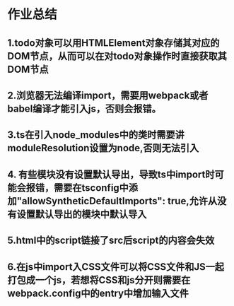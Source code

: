 # 作业总结
## 1.todo对象可以用HTMLElement对象存储其对应的DOM节点，从而可以在对todo对象操作时直接获取其DOM节点
## 2.浏览器无法编译import，需要用webpack或者babel编译才能引入js，否则会报错。
## 3.ts在引入node_modules中的类时需要讲moduleResolution设置为node,否则无法引入
## 4. 有些模块没有设置默认导出，导致ts中import时可能会报错，需要在tsconfig中添加"allowSyntheticDefaultImports": true,允许从没有设置默认导出的模块中默认导入
## 5.html中的script链接了src后script的内容会失效
## 6.在js中import入CSS文件可以将CSS文件和JS一起打包成一个js，若想将CSS和js分开则需要在webpack.config中的entry中增加输入文件